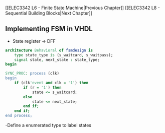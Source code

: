 
[[ELEC3342 L6 - Finite State Machine|Previous Chapter]] [[ELEC3342 L8 - Sequential Building Blocks|Next Chapter]]
## Implementing FSM in VHDL
- State register -> DFF
```VHDL
architecture Behavioral of fsmdesign is
	type state_type is (s_waitcard, s_waitpass);
	signal state, next_state : state_type;
begin

SYNC_PROC: process (clk)
begin
	if (clk'event and clk = '1') then
		if (r = '1') then
			state <= s_waitcard;
		else
			state <= next_state;
		end if;
	end if;
end process;
```
-Define a enumerated type to label states